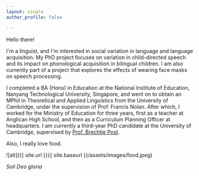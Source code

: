 ```yaml
---
layout: single
author_profile: false

---
```


Hello there!

I'm a linguist, and I'm interested in social variation in language and language acquisition. My PhD project focuses on variation in child-directed speech and its impact on phonological acquisition in bilingual children. I am also currently part of a project that explores the effects of wearing face masks on speech processing.

I completed a BA (Hons) in Education at the National Institute of Education, Nanyang Technological University, Singapore, and went on to obtain an MPhil in Theoretical and Applied Linguistics from the University of Cambridge, under the supervision of Prof. Francis Nolan. After which, I worked for the Ministry of Education for three years, first as a teacher at Anglican High School, and then as a
Curriculum Planning Officer at headquarters. I am currently a third-year PhD candidate at the University of Cambridge, supervised by [Prof. Brechtje Post](https://www.mmll.cam.ac.uk/professor-brechtje-post).

Also, I really love food.

![alt]({{ site.url }}{{ site.baseurl }}/assets/images/food.jpeg)

_Soli Deo gloria_

